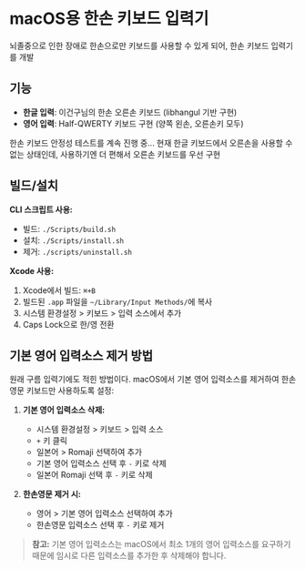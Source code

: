# macOS용 한손 키보드 입력기

뇌졸중으로 인한 장애로 한손으로만 키보드를 사용할 수 있게 되어, 한손 키보드 입력기를 개발

## 기능

- **한글 입력**: 이건구님의 한손 오른손 키보드 (libhangul 기반 구현) 
- **영어 입력**: Half-QWERTY 키보드 구현 (양쪽 왼손, 오른손키 모두)

한손 키보드 안정성 테스트를 계속 진행 중...
현재 한글 키보드에서 오른손을 사용할 수 없는 상태인데, 사용하기엔 더 편해서 오른손 키보드를 우선 구현

## 빌드/설치

**CLI 스크립트 사용:**
- 빌드: `./Scripts/build.sh`
- 설치: `./Scripts/install.sh`
- 제거: `./scripts/uninstall.sh`


**Xcode 사용:**
1. Xcode에서 빌드: `⌘+B`
2. 빌드된 `.app` 파일을 `~/Library/Input Methods/`에 복사
3. 시스템 환경설정 > 키보드 > 입력 소스에서 추가
4. Caps Lock으로 한/영 전환

## 기본 영어 입력소스 제거 방법
원래 구름 입력기에도 적힌 방법이다.
macOS에서 기본 영어 입력소스를 제거하여 한손 영문 키보드만 사용하도록 설정:

1. **기본 영어 입력소스 삭제:**
   - 시스템 환경설정 > 키보드 > 입력 소스
   - `+` 키 클릭
   - 일본어 > Romaji 선택하여 추가
   - 기본 영어 입력소스 선택 후 `-` 키로 삭제
   - 일본어 Romaji 선택 후 `-` 키로 삭제

2. **한손영문 제거 시:**
   - 영어 > 기본 영어 입력소스 선택하여 추가
   - 한손영문 입력소스 선택 후 `-` 키로 제거

> **참고:** 기본 영어 입력소스는 macOS에서 최소 1개의 영어 입력소스를 요구하기 때문에 임시로 다른 입력소스를 추가한 후 삭제해야 합니다.